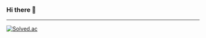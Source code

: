 ### Hi there 👋
---
[![Solved.ac](http://mazassumnida.wtf/api/generate_badge?boj=eunchae01)](https://solved.ac/profile/eunchae01)
<!--
**eunchae01/eunchae01** is a ✨ _special_ ✨ repository because its `README.md` (this file) appears on your GitHub profile.

Here are some ideas to get you started:

- 🔭 I’m currently working on ...
- 🌱 I’m currently learning ...
- 👯 I’m looking to collaborate on ...
- 🤔 I’m looking for help with ...
- 💬 Ask me about ...
- 📫 How to reach me: ...
- 😄 Pronouns: ...
- ⚡ Fun fact: ...
-->

